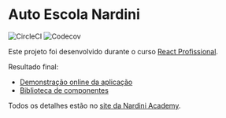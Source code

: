 # Auto Escola Nardini

![CircleCI](https://img.shields.io/circleci/build/github/megatroom/autoescola-nardini)
![Codecov](https://img.shields.io/codecov/c/github/megatroom/autoescola-nardini)

Este projeto foi desenvolvido durante o curso [React Profissional](https://nardiniacademy.com).

Resultado final:

- [Demonstração online da aplicação](https://autoescola-nardini.vercel.app/)
- [Biblioteca de componentes](https://master--5f1eff5e22eade0022d4d27d.chromatic.com)

Todos os detalhes estão no [site da Nardini Academy](https://nardiniacademy.com).
